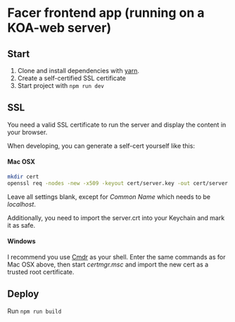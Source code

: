 # Facer frontend app (running on a KOA-web server)

## Start

1. Clone and install dependencies with [yarn](https://github.com/yarnpkg/yarn). 
2. Create a self-certified SSL certificate
3. Start project with `npm run dev`

## SSL

You need a valid SSL certificate to run the server and display the content in your browser.

When developing, you can generate a self-cert yourself like this:

#### Mac OSX
```bash
mkdir cert
openssl req -nodes -new -x509 -keyout cert/server.key -out cert/server.crt
```

Leave all settings blank, except for _Common Name_ which needs to be *localhost*.

Additionally, you need to import the server.crt into your Keychain and mark it as safe.

#### Windows

I recommend you use [Cmdr](http://cmder.net/) as your shell. Enter the same commands 
as for Mac OSX above, then start *certmgr.msc* and import the new cert as a trusted root certificate.

 
## Deploy

Run ```npm run build```


